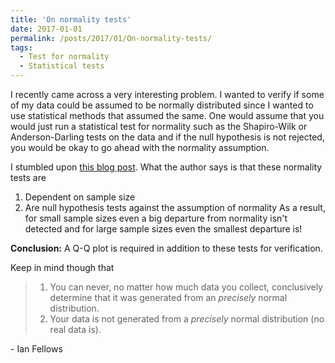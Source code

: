 ```yaml
---
title: 'On normality tests'
date: 2017-01-01
permalink: /posts/2017/01/On-normality-tests/
tags:
  - Test for normality
  - Statistical tests
---
```


I recently came across a very interesting problem. I wanted to verify if some of my data could be assumed to be normally distributed since I wanted to use statistical methods that assumed the same. One would assume that you would just run a statistical test for normality such as the Shapiro-Wilk or Anderson-Darling tests on the data and if the null hypothesis is not rejected, you would be okay to go ahead with the normality assumption. 

I stumbled upon [this blog post](https://www.r-bloggers.com/normality-tests-don%E2%80%99t-do-what-you-think-they-do/). What the author says is that these normality tests are
1. Dependent on sample size
2. Are null hypothesis tests against the assumption of normality
As a result, for small sample sizes even a big departure from normality isn't detected and for large sample sizes even the smallest departure is!

**Conclusion:** A Q-Q plot is required in addition to these tests for verification.

Keep in mind though that 
> 1. You can never, no matter how much data you collect, conclusively determine that it was generated from an _precisely_ normal distribution. 
> 2. Your data is not generated from a _precisely_ normal distribution (no real data is).

\- Ian Fellows
